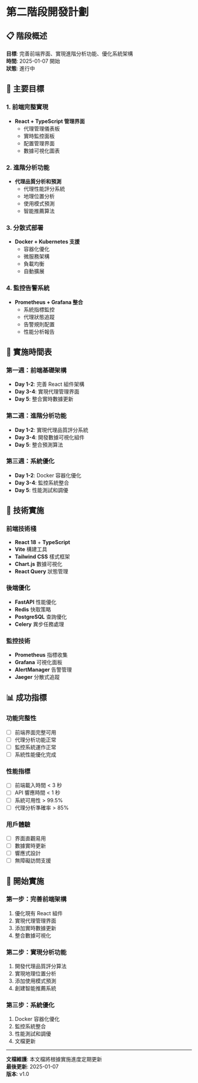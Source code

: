 # 第二階段開發計劃

## 📋 階段概述

**目標**: 完善前端界面、實現進階分析功能、優化系統架構  
**時間**: 2025-01-07 開始  
**狀態**: 進行中

## 🎯 主要目標

### 1. 前端完整實現

- **React + TypeScript 管理界面**
  - 代理管理儀表板
  - 實時監控面板
  - 配置管理界面
  - 數據可視化圖表

### 2. 進階分析功能

- **代理品質分析和預測**
  - 代理性能評分系統
  - 地理位置分析
  - 使用模式預測
  - 智能推薦算法

### 3. 分散式部署

- **Docker + Kubernetes 支援**
  - 容器化優化
  - 微服務架構
  - 負載均衡
  - 自動擴展

### 4. 監控告警系統

- **Prometheus + Grafana 整合**
  - 系統指標監控
  - 代理狀態追蹤
  - 告警規則配置
  - 性能分析報告

## 📅 實施時間表

### 第一週：前端基礎架構

- **Day 1-2**: 完善 React 組件架構
- **Day 3-4**: 實現代理管理界面
- **Day 5**: 整合實時數據更新

### 第二週：進階分析功能

- **Day 1-2**: 實現代理品質評分系統
- **Day 3-4**: 開發數據可視化組件
- **Day 5**: 整合預測算法

### 第三週：系統優化

- **Day 1-2**: Docker 容器化優化
- **Day 3-4**: 監控系統整合
- **Day 5**: 性能測試和調優

## 🔧 技術實施

### 前端技術棧

- **React 18** + **TypeScript**
- **Vite** 構建工具
- **Tailwind CSS** 樣式框架
- **Chart.js** 數據可視化
- **React Query** 狀態管理

### 後端優化

- **FastAPI** 性能優化
- **Redis** 快取策略
- **PostgreSQL** 查詢優化
- **Celery** 異步任務處理

### 監控技術

- **Prometheus** 指標收集
- **Grafana** 可視化面板
- **AlertManager** 告警管理
- **Jaeger** 分散式追蹤

## 📊 成功指標

### 功能完整性

- [ ] 前端界面完整可用
- [ ] 代理分析功能正常
- [ ] 監控系統運作正常
- [ ] 系統性能優化完成

### 性能指標

- [ ] 前端載入時間 < 3 秒
- [ ] API 響應時間 < 1 秒
- [ ] 系統可用性 > 99.5%
- [ ] 代理分析準確率 > 85%

### 用戶體驗

- [ ] 界面直觀易用
- [ ] 數據實時更新
- [ ] 響應式設計
- [ ] 無障礙訪問支援

## 🚀 開始實施

### 第一步：完善前端架構

1. 優化現有 React 組件
2. 實現代理管理界面
3. 添加實時數據更新
4. 整合數據可視化

### 第二步：實現分析功能

1. 開發代理品質評分算法
2. 實現地理位置分析
3. 添加使用模式預測
4. 創建智能推薦系統

### 第三步：系統優化

1. Docker 容器化優化
2. 監控系統整合
3. 性能測試和調優
4. 文檔更新

---

**文檔維護**: 本文檔將根據實施進度定期更新  
**最後更新**: 2025-01-07  
**版本**: v1.0

